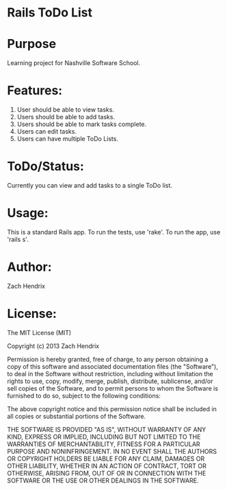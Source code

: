 Rails ToDo List
================

Purpose
=======

Learning project for Nashville Software School.

Features:
=========

1. User should be able to view tasks.
2. Users should be able to add tasks.
2. Users should be able to mark tasks complete.
3. Users can edit tasks.
4. Users can have multiple ToDo Lists.

ToDo/Status:
============

Currently you can view and add tasks to a single ToDo list.

Usage:
======

This is a standard Rails app. To run the tests, use 'rake'. To run the app, use 'rails s'.

Author:
=======

Zach Hendrix

License:
========

The MIT License (MIT)

Copyright (c) 2013 Zach Hendrix

Permission is hereby granted, free of charge, to any person obtaining a copy
of this software and associated documentation files (the "Software"), to deal
in the Software without restriction, including without limitation the rights
to use, copy, modify, merge, publish, distribute, sublicense, and/or sell
copies of the Software, and to permit persons to whom the Software is
furnished to do so, subject to the following conditions:

The above copyright notice and this permission notice shall be included in
all copies or substantial portions of the Software.

THE SOFTWARE IS PROVIDED "AS IS", WITHOUT WARRANTY OF ANY KIND, EXPRESS OR
IMPLIED, INCLUDING BUT NOT LIMITED TO THE WARRANTIES OF MERCHANTABILITY,
FITNESS FOR A PARTICULAR PURPOSE AND NONINFRINGEMENT. IN NO EVENT SHALL THE
AUTHORS OR COPYRIGHT HOLDERS BE LIABLE FOR ANY CLAIM, DAMAGES OR OTHER
LIABILITY, WHETHER IN AN ACTION OF CONTRACT, TORT OR OTHERWISE, ARISING FROM,
OUT OF OR IN CONNECTION WITH THE SOFTWARE OR THE USE OR OTHER DEALINGS IN
THE SOFTWARE.